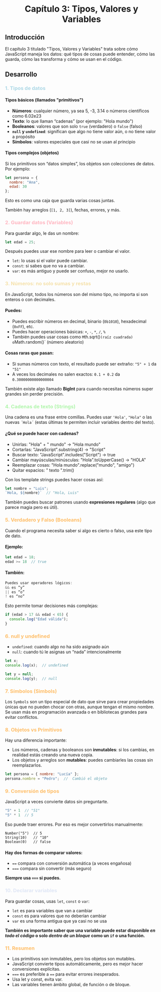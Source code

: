 <center><h1>Capítulo 3: Tipos, Valores y Variables</h1></center>

## Introducción
El capítulo 3 titulado "Tipos, Valores y Variables" trata sobre cómo JavaScript maneja los datos: qué tipos de cosas puede entender, cómo las guarda, cómo las transforma y cómo se usan en el código.

## Desarrollo
<h3 style="color:lightblue">1. Tipos de datos</h3>

#### Tipos básicos (llamados "primitivos")
- **Números**: cualquier número, ya sea 5, -3, 3.14 o números científicos como 6.02e23
- **Texto**: lo que llaman “cadenas” (por ejemplo: "Hola mundo")
- **Booleanos**: valores que son solo `true` (verdadero) o `false` (falso)
- **`null` y `undefined`**: significan que algo no tiene valor aún, o no tiene valor a propósito
- **Símbolos**: valores especiales que casi no se usan al principio

#### Tipos complejos (objetos)
Si los primitivos son “datos simples”, los objetos son colecciones de datos. Por ejemplo:
```javascript
let persona = {
  nombre: "Ana",
  edad: 30
};
```
Esto es como una caja que guarda varias cosas juntas.

También hay arreglos (`[1, 2, 3]`), fechas, errores, y más.

<h3 style="color:lightpink">2. Guardar datos (Variables)</h3>
Para guardar algo, le das un nombre:

```javascript
let edad = 25;
```
Después puedes usar ese nombre para leer o cambiar el valor.

- `let`: lo usas si el valor puede cambiar.
- `const`: si sabes que no va a cambiar.
- `var`: es más antiguo y puede ser confuso, mejor no usarlo. 

<h3 style="color:#f5e1ab">3. Números: no solo sumas y restas</h3>

En JavaScript, todos los números son del mismo tipo, no importa si son enteros o con decimales.

#### Puedes:

- Puedes escribir números en decimal, binario (`0b1010`), hexadecimal (`0xFF`), etc.
- Puedes hacer operaciones básicas: `+`, `-`, `*`, `/`, `%`
- También puedes usar cosas como `M`th.sqrt()` (raíz cuadrada) o `Math.random()` (número aleatorio)

#### Cosas raras que pasan:

- Si sumas números con texto, el resultado puede ser extraño:
`"5" + 1` da `"51"`
- A veces los decimales no salen exactos:
`0.1 + 0.2` da `0.30000000000000004`

También existe algo llamado **BigInt** para cuando necesitas números super grandes sin perder precisión.

<h3 style="color:#b0f5ab">4. Cadenas de texto (Strings)</h3>

Una cadena es una frase entre comillas.
Puedes usar `'Hola'`, `"Hola"` o las nuevas `´Hola´` (estas últimas te permiten incluir variables dentro del texto).

#### ¿Qué se puede hacer con cadenas?

- Unirlas: "Hola" + " mundo" → "Hola mundo"
- Cortarlas: "JavaScript".substring(4) → "Script"
- Buscar texto: "JavaScript".includes("Script") → true
- Cambiar mayúsculas/minúsculas: "Hola".toUpperCase() → "HOLA"
- Reemplazar cosas: "Hola mundo".replace("mundo", "amigo")
- Quitar espacios: " texto ".trim()

Con los template strings puedes hacer cosas así:
```javascript
let nombre = "Luis";
`Hola, ${nombre}`  // "Hola, Luis"
```

También puedes buscar patrones usando **expresiones regulares** (algo que parece magia pero es útil).

<h3 style="color:#ffbe69">5. Verdadero y Falso (Booleans)</h3>

Cuando el programa necesita saber si algo es cierto o falso, usa este tipo de dato.

#### Ejemplo:
```javascript
let edad = 18;
edad >= 18  // true
```

#### También:
```javascript
Puedes usar operadores lógicos:
&& es “y”
|| es “o”
! es “no”
```
Esto permite tomar decisiones más complejas:
```javascript
if (edad > 17 && edad < 65) {
  console.log("Edad válida");
}
```

<h3 style="color:#ffbe69">6. null y undefined</h3>

- `undefined`: cuando algo no ha sido asignado aún
- `null`: cuando tú le asignas un “nada” intencionalmente

```javascript
let x;
console.log(x);  // undefined

let y = null;
console.log(y);  // null
```

<h3 style="color:#ffbe69">7. Símbolos (Simbols)</h3>

Los `Symbols` son un tipo especial de dato que sirve para crear propiedades únicas que no pueden chocar con otras, aunque tengan el mismo nombre. Se usan más en programación avanzada o en bibliotecas grandes para evitar conflictos.

<h3 style="color:#ffbe69">8. Objetos vs Primitivos</h3>

Hay una diferencia importante:

- Los números, cadenas y booleanos son **inmutables**: si los cambias, en realidad estás creando una nueva copia.
- Los objetos y arreglos son **mutables**: puedes cambiarles las cosas sin reemplazarlos.

```javascript
let persona = { nombre: "Lucía" };
persona.nombre = "Pedro";  //  Cambió el objeto
```

<h3 style="color:#ffbe69">9. Conversión de tipos</h3>

JavaScript a veces convierte datos sin preguntarte.

```javascript
"5" + 1  // "51"
"5" * 1  // 5
```

Eso puede traer errores. Por eso es mejor convertirlos manualmente:

```javasrcipt
Number("5")  // 5
String(10)   // "10"
Boolean(0)   // false
```
#### Hay dos formas de comparar valores:

- `==` compara con conversión automática (a veces engañosa)
- `===` compara sin convertir (más seguro)

**Siempre usa `===` si puedes.**

<h3 style="color:#dfe6f5">10. Declarar variables</h3>

Para guardar cosas, usas `let`, `const` o `var`:

- `let` es para variables que van a cambiar
- `const` es para valores que no deberían cambiar
- `var` es una forma antigua que ya casi no se usa

**También es importante saber que una variable puede estar disponible *en todo el código* o solo *dentro de un bloque* como un `if` o una función.**

<h3 style="color:#ffbe69">11. Resumen</h3>

- Los primitivos son inmutables, pero los objetos son mutables.
- JavaScript convierte tipos automáticamente, pero es mejor hacer conversiones explícitas.
- `===` es preferible a `==` para evitar errores inesperados.
- Usa let y const, evita var.
- Las variables tienen ámbito global, de función o de bloque.

